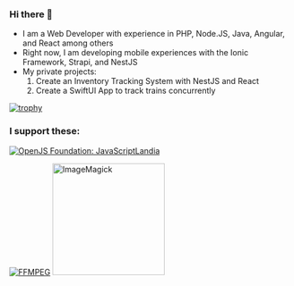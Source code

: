 ### Hi there 👋
* I am a Web Developer with experience in PHP, Node.JS, Java, Angular, and React among others
* Right now, I am developing mobile experiences with the Ionic Framework, Strapi, and NestJS
* My private projects:
  1. Create an Inventory Tracking System with NestJS and React
  2. Create a SwiftUI App to track trains concurrently

 [![trophy](https://github-profile-trophy.vercel.app/?username=prinzjuliano&heme=onedark)](https://github.com/ryo-ma/github-profile-trophy)



### I support these:
<!--START_SECTION:badges-->

[![OpenJS Foundation: JavaScriptLandia](https://images.credly.com/size/110x110/images/abf73960-edd2-4115-9ab9-e42e9fd967e9/JSLandia.png)](http://www.credly.com/badges/76728aa6-359a-4119-951a-1e9e8ef1a97f "OpenJS Foundation: JavaScriptLandia")
<!--END_SECTION:badges-->
[![FFMPEG](https://upload.wikimedia.org/wikipedia/commons/5/5f/FFmpeg_Logo_new.svg)](https://ffmpeg.org/donations.html)
[<img alt="ImageMagick" src="https://upload.wikimedia.org/wikipedia/commons/9/9a/ImageMagick_logo.svg" width="200" height="200">](https://imagemagick.org/script/support.php)

